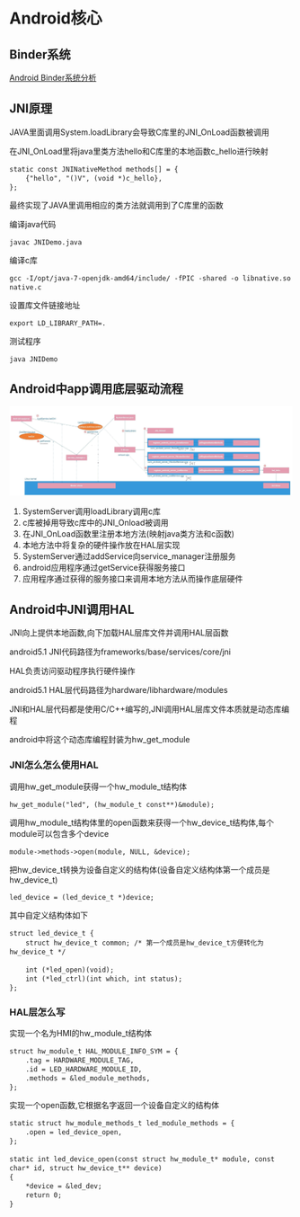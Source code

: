 # Android核心

## Binder系统

[Android Binder系统分析](./binder)

## JNI原理

JAVA里面调用System.loadLibrary会导致C库里的JNI_OnLoad函数被调用

在JNI_OnLoad里将java里类方法hello和C库里的本地函数c_hello进行映射

	static const JNINativeMethod methods[] = {
		{"hello", "()V", (void *)c_hello},
	};

最终实现了JAVA里调用相应的类方法就调用到了C库里的函数

编译java代码

	javac JNIDemo.java

编译c库

	gcc -I/opt/java-7-openjdk-amd64/include/ -fPIC -shared -o libnative.so native.c

设置库文件链接地址

	export LD_LIBRARY_PATH=.

测试程序

	java JNIDemo

## Android中app调用底层驱动流程

![call flow](./jni_work_flow.png)

1. SystemServer调用loadLibrary调用c库
2. c库被掉用导致c库中的JNI_Onload被调用
3. 在JNI_OnLoad函数里注册本地方法(映射java类方法和c函数)
4. 本地方法中将复杂的硬件操作放在HAL层实现
5. SystemServer通过addService向service_manager注册服务
6. android应用程序通过getService获得服务接口
7. 应用程序通过获得的服务接口来调用本地方法从而操作底层硬件

## Android中JNI调用HAL

JNI向上提供本地函数,向下加载HAL层库文件并调用HAL层函数

android5.1 JNI代码路径为frameworks/base/services/core/jni

HAL负责访问驱动程序执行硬件操作

android5.1 HAL层代码路径为hardware/libhardware/modules

JNI和HAL层代码都是使用C/C++编写的,JNI调用HAL层库文件本质就是动态库编程

android中将这个动态库编程封装为hw_get_module

### JNI怎么怎么使用HAL

调用hw_get_module获得一个hw_module_t结构体

	hw_get_module("led", (hw_module_t const**)&module);

调用hw_module_t结构体里的open函数来获得一个hw_device_t结构体,每个module可以包含多个device

	module->methods->open(module, NULL, &device);

把hw_device_t转换为设备自定义的结构体(设备自定义结构体第一个成员是hw_device_t)

	led_device = (led_device_t *)device;

其中自定义结构体如下

	struct led_device_t {
		struct hw_device_t common; /* 第一个成员是hw_device_t方便转化为hw_device_t */

		int (*led_open)(void);
		int (*led_ctrl)(int which, int status);
	};

### HAL层怎么写

实现一个名为HMI的hw_module_t结构体

	struct hw_module_t HAL_MODULE_INFO_SYM = {
		.tag = HARDWARE_MODULE_TAG,
		.id = LED_HARDWARE_MODULE_ID,
		.methods = &led_module_methods,
	};

实现一个open函数,它根据名字返回一个设备自定义的结构体

	static struct hw_module_methods_t led_module_methods = {
		.open = led_device_open,
	};

	static int led_device_open(const struct hw_module_t* module, const char* id, struct hw_device_t** device)
	{
		*device = &led_dev;
		return 0;
	}
